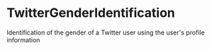 # TwitterGenderIdentification
Identification of the gender of a Twitter user using the user's profile information
